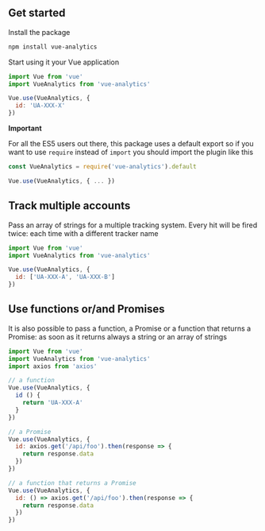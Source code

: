 ## Get started

Install the package
```bash
npm install vue-analytics
```

Start using it your Vue application
```js
import Vue from 'vue'
import VueAnalytics from 'vue-analytics'

Vue.use(VueAnalytics, {
  id: 'UA-XXX-X'
})
```

**Important**

For all the ES5 users out there, this package uses a default export so if you want to use `require` instead of `import` you should import the plugin like this 

```js
const VueAnalytics = require('vue-analytics').default

Vue.use(VueAnalytics, { ... })
```

## Track multiple accounts

Pass an array of strings for a multiple tracking system. Every hit will be fired twice: each time with a different tracker name

```js
import Vue from 'vue'
import VueAnalytics from 'vue-analytics'

Vue.use(VueAnalytics, {
  id: ['UA-XXX-A', 'UA-XXX-B']
})
```

## Use functions or/and Promises

It is also possible to pass a function, a Promise or a function that returns a Promise: as soon as it returns always a string or an array of strings

```js
import Vue from 'vue'
import VueAnalytics from 'vue-analytics'
import axios from 'axios'

// a function
Vue.use(VueAnalytics, {
  id () {
    return 'UA-XXX-A'
  }
})

// a Promise
Vue.use(VueAnalytics, {
  id: axios.get('/api/foo').then(response => {
    return response.data
  })
})

// a function that returns a Promise
Vue.use(VueAnalytics, {
  id: () => axios.get('/api/foo').then(response => {
    return response.data
  })
})
```
